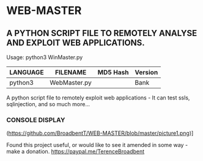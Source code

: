# WEB-MASTER
## A PYTHON SCRIPT FILE TO REMOTELY ANALYSE AND EXPLOIT WEB APPLICATIONS.

Usage: python3 WinMaster.py

| LANGUAGE  | FILENAME         | MD5 Hash                         | Version |
|------     |------            | -------                          | ----    |
| python3   | WebMaster.py     |                                  | Bank    |

A python script file to remotely exploit web applications - It can test ssls, sqlinjection, and so much more...

### CONSOLE DISPLAY
(https://github.com/BroadbentT/WEB-MASTER/blob/master/picture1.png)]

Found this project useful, or would like to see it amended in some way - make a donation.
https://paypal.me/TerenceBroadbent
